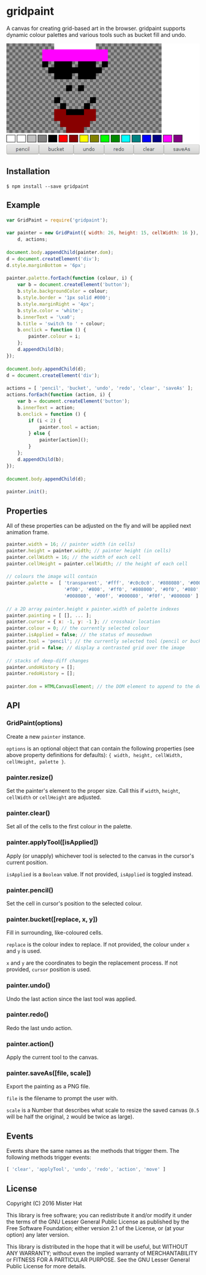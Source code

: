 # gridpaint
A canvas for creating grid-based art in the browser. gridpaint supports dynamic
colour palettes and various tools such as bucket fill and undo.

[![example.js demonstration](./example.png)](http://http://requirebin.com/?gist=misterhat/518814835148aa20a3e3c0aa6acd2d39)

## Installation

    $ npm install --save gridpaint

## Example
```javascript
var GridPaint = require('gridpaint');

var painter = new GridPaint({ width: 26, height: 15, cellWidth: 16 }),
    d, actions;

document.body.appendChild(painter.dom);
d = document.createElement('div');
d.style.marginBottom = '6px';

painter.palette.forEach(function (colour, i) {
    var b = document.createElement('button');
    b.style.backgroundColor = colour;
    b.style.border = '1px solid #000';
    b.style.marginRight = '4px';
    b.style.color = 'white';
    b.innerText = '\xa0';
    b.title = 'switch to ' + colour;
    b.onclick = function () {
        painter.colour = i;
    };
    d.appendChild(b);
});

document.body.appendChild(d);
d = document.createElement('div');

actions = [ 'pencil', 'bucket', 'undo', 'redo', 'clear', 'saveAs' ];
actions.forEach(function (action, i) {
    var b = document.createElement('button');
    b.innerText = action;
    b.onclick = function () {
        if (i < 2) {
            painter.tool = action;
        } else {
            painter[action]();
        }
    };
    d.appendChild(b);
});

document.body.appendChild(d);

painter.init();
```

## Properties
All of these properties can be adjusted on the fly and will be applied next
animation frame.

```javascript
painter.width = 16; // painter width (in cells)
painter.height = painter.width; // painter height (in cells)
painter.cellWidth = 16; // the width of each cell
painter.cellHeight = painter.cellWidth; // the height of each cell

// colours the image will contain
painter.palette =  [ 'transparent', '#fff', '#c0c0c0', '#808080', '#000',
                     '#f00', '#800', '#ff0', '#808000', '#0f0', '#080', '#0ff',
                     '#008080', '#00f', '#000080', '#f0f', '#800080' ]

// a 2D array painter.height x painter.width of palette indexes
painter.painting = [ [], ... ];
painter.cursor = { x: -1, y: -1 }; // crosshair location
painter.colour = 0; // the currently selected colour
painter.isApplied = false; // the status of mousedown
painter.tool = 'pencil'; // the currently selected tool (pencil or bucket)
painter.grid = false; // display a contrasted grid over the image

// stacks of deep-diff changes
painter.undoHistory = [];
painter.redoHistory = [];

painter.dom = HTMLCanvasElement; // the DOM element to append to the document
```

## API
### GridPaint(options)
Create a new `painter` instance.

`options` is an optional object that can contain the following properties (see
above property definitions for defaults): `{ width, height, cellWidth,
cellHeight, palette }`.

### painter.resize()
Set the painter's <canvas> element to the proper size. Call this if `width`,
`height`, `cellWidth` or `cellHeight` are adjusted.

### painter.clear()
Set all of the cells to the first colour in the palette.

### painter.applyTool([isApplied])
Apply (or unapply) whichever tool is selected to the canvas in the cursor's
current position.

`isApplied` is a `Boolean` value. If not provided, `isApplied` is toggled
instead.

### painter.pencil()
Set the cell in cursor's position to the selected colour.

### painter.bucket([replace, x, y])
Fill in surrounding, like-coloured cells.

`replace` is the colour index to replace. If not provided, the colour under `x`
and `y` is used.

`x` and `y` are the coordinates to begin the replacement process. If not
provided, `cursor` position is used.

### painter.undo()
Undo the last action since the last tool was applied.

### painter.redo()
Redo the last undo action.

### painter.action()
Apply the current tool to the canvas.

### painter.saveAs([file, scale])
Export the painting as a PNG file.

`file` is the filename to prompt the user with.

`scale` is a Number that describes what scale to resize the saved canvas (`0.5`
will be half the original, `2` would be twice as large).

## Events
Events share the same names as the methods that trigger them. The following
methods trigger events:

```javascript
[ 'clear', 'applyTool', 'undo', 'redo', 'action', 'move' ]
```

## License
Copyright (C) 2016 Mister Hat

This library is free software; you can redistribute it and/or
modify it under the terms of the GNU Lesser General Public
License as published by the Free Software Foundation; either
version 2.1 of the License, or (at your option) any later version.

This library is distributed in the hope that it will be useful,
but WITHOUT ANY WARRANTY; without even the implied warranty of
MERCHANTABILITY or FITNESS FOR A PARTICULAR PURPOSE.  See the GNU
Lesser General Public License for more details.
